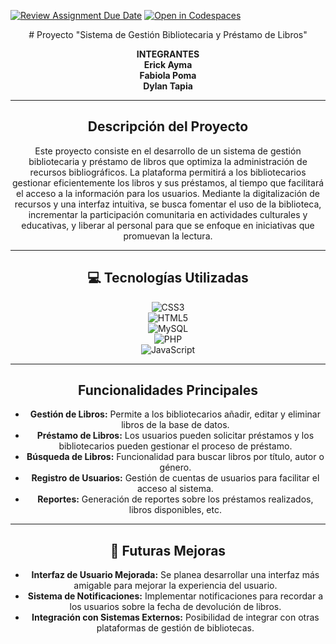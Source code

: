 [![Review Assignment Due Date](https://classroom.github.com/assets/deadline-readme-button-22041afd0340ce965d47ae6ef1cefeee28c7c493a6346c4f15d667ab976d596c.svg)](https://classroom.github.com/a/OT8lK55O)
[![Open in Codespaces](https://classroom.github.com/assets/launch-codespace-2972f46106e565e64193e422d61a12cf1da4916b45550586e14ef0a7c637dd04.svg)](https://classroom.github.com/open-in-codespaces?assignment_repo_id=15603992)


<div align="center">
# Proyecto "Sistema de Gestión Bibliotecaria y Préstamo de Libros"

**INTEGRANTES**  
**Erick Ayma**  
**Fabiola Poma**  
**Dylan Tapia**  

---

## Descripción del Proyecto

Este proyecto consiste en el desarrollo de un sistema de gestión bibliotecaria y préstamo de libros que optimiza la administración de recursos bibliográficos. La plataforma permitirá a los bibliotecarios gestionar eficientemente los libros y sus préstamos, al tiempo que facilitará el acceso a la información para los usuarios. Mediante la digitalización de recursos y una interfaz intuitiva, se busca fomentar el uso de la biblioteca, incrementar la participación comunitaria en actividades culturales y educativas, y liberar al personal para que se enfoque en iniciativas que promuevan la lectura.

---

## 💻 Tecnologías Utilizadas

![CSS3](https://img.shields.io/badge/css3-%231572B6.svg?style=plastic&logo=css3&logoColor=white)  
![HTML5](https://img.shields.io/badge/html5-%23E34F26.svg?style=plastic&logo=html5&logoColor=white)  
![MySQL](https://img.shields.io/badge/mysql-4479A1.svg?style=plastic&logo=mysql&logoColor=white)  
![PHP](https://img.shields.io/badge/php-%23777BB4.svg?style=plastic&logo=php&logoColor=white)  
![JavaScript](https://img.shields.io/badge/javascript-%23323330.svg?style=plastic&logo=javascript&logoColor=%23F7DF1E)  

---

## Funcionalidades Principales

- **Gestión de Libros:** Permite a los bibliotecarios añadir, editar y eliminar libros de la base de datos.
- **Préstamo de Libros:** Los usuarios pueden solicitar préstamos y los bibliotecarios pueden gestionar el proceso de préstamo.
- **Búsqueda de Libros:** Funcionalidad para buscar libros por título, autor o género.
- **Registro de Usuarios:** Gestión de cuentas de usuarios para facilitar el acceso al sistema.
- **Reportes:** Generación de reportes sobre los préstamos realizados, libros disponibles, etc.

---

## 🌱 Futuras Mejoras

- **Interfaz de Usuario Mejorada:** Se planea desarrollar una interfaz más amigable para mejorar la experiencia del usuario.
- **Sistema de Notificaciones:** Implementar notificaciones para recordar a los usuarios sobre la fecha de devolución de libros.
- **Integración con Sistemas Externos:** Posibilidad de integrar con otras plataformas de gestión de bibliotecas.

</div>
